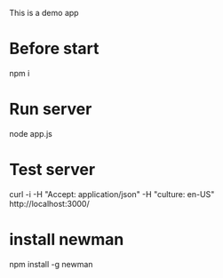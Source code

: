 This is a demo app

# Before start
npm i

# Run server

node app.js

# Test server

curl -i -H "Accept: application/json" -H "culture: en-US" http://localhost:3000/

# install newman
npm install -g newman


